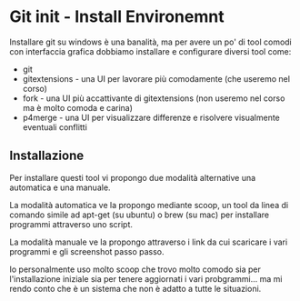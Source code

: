 # Git init - Install Environemnt

Installare git su windows è una banalità, ma per avere un po' di tool comodi con interfaccia grafica dobbiamo installare e configurare diversi tool come:

- git
- gitextensions - una UI per lavorare più comodamente (che useremo nel corso)
- fork - una UI più accattivante di gitextensions (non useremo nel corso ma è molto comoda e carina)
- p4merge - una UI per visualizzare differenze e risolvere visualmente eventuali conflitti

## Installazione

Per installare questi tool vi propongo due modalità alternative una automatica e una manuale.

La modalità automatica ve la propongo mediante scoop, un tool da linea di comando simile ad apt-get (su ubuntu) o brew (su mac) per installare programmi attraverso uno script.

La modalità manuale ve la propongo attraverso i link da cui scaricare i vari programmi e gli screenshot passo passo.

Io personalmente uso molto scoop che trovo molto comodo sia per l'installazione iniziale sia per tenere aggiornati i vari probgrammi... ma mi rendo conto che è un sistema che non è adatto a tutte le situazioni.

